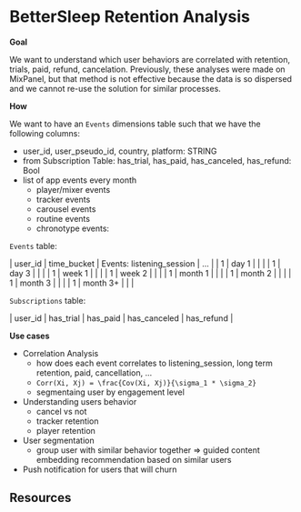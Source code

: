 # BetterSleep Retention Analysis

**Goal**

We want to understand which user behaviors are correlated with retention, trials,
paid, refund, cancelation. Previously, these analyses were made on MixPanel, but
that method is not effective because the data is so dispersed and we cannot
re-use the solution for similar processes.

**How**

We want to have an `Events` dimensions table such that we have the following
columns:
- user_id, user_pseudo_id, country, platform: STRING
- from Subscription Table: has_trial, has_paid, has_canceled, has_refund: Bool
- list of app events every month
    * player/mixer events
    * tracker events
    * carousel events
    * routine events
    * chronotype events:

`Events` table:

| user_id | time_bucket | Events: listening_session | ... |
| 1       | day 1       |                           |     |
| 1       | day 3       |                           |     |
| 1       | week 1      |                           |     |
| 1       | week 2      |                           |     |
| 1       | month 1     |                           |     |
| 1       | month 2     |                           |     |
| 1       | month 3     |                           |     |
| 1       | month 3+    |                           |     |

`Subscriptions` table:

| user_id | has_trial | has_paid | has_canceled | has_refund |


**Use cases**

- Correlation Analysis
    * how does each event correlates to listening_session, long term retention,
      paid, cancellation, ...
    * `Corr(Xi, Xj) = \frac{Cov(Xi, Xj)}{\sigma_1 * \sigma_2}`
    * segmentaing user by engagement level
- Understanding users behavior
    * cancel vs not
    * tracker retention
    * player retention
- User segmentation
    * group user with similar behavior together => guided content embedding recommendation based on similar users
- Push notification for users that will churn


## Resources
